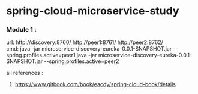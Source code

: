 # spring-cloud-microservice-study

<h3>Module 1 :</h3> 
  <div>
  url:
  http://discovery:8760/
  http://peer1:8761/
  http://peer2:8762/
  </div>
  cmd:
  java -jar microservice-discovery-eureka-0.0.1-SNAPSHOT.jar --spring.profiles.active=peer1
  java -jar microservice-discovery-eureka-0.0.1-SNAPSHOT.jar --spring.profiles.active=peer2

all references :
1. https://www.gitbook.com/book/eacdy/spring-cloud-book/details
